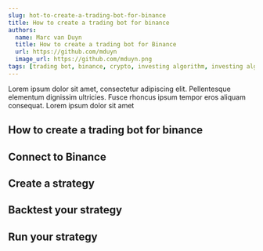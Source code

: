 ```yaml
---
slug: hot-to-create-a-trading-bot-for-binance
title: How to create a trading bot for binance
authors:
  name: Marc van Duyn
  title: How to create a trading bot for Binance
  url: https://github.com/mduyn
  image_url: https://github.com/mduyn.png
tags: [trading bot, binance, crypto, investing algorithm, investing algorithm framework]
---
```


Lorem ipsum dolor sit amet, consectetur adipiscing elit. Pellentesque elementum dignissim ultricies. Fusce rhoncus ipsum tempor eros aliquam consequat. Lorem ipsum dolor sit amet

## How to create a trading bot for binance

## Connect to Binance

## Create a strategy

## Backtest your strategy

## Run your strategy

